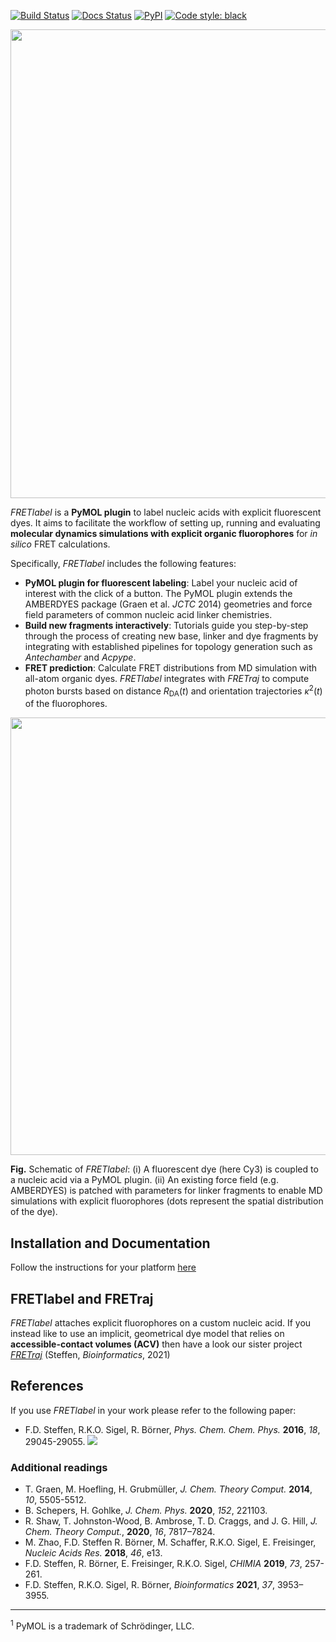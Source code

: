 [![Build Status](https://github.com/fdsteffen/fretlabel/workflows/FRETlabel%20test/badge.svg)](https://github.com/fdsteffen/fretlabel/actions)
[![Docs Status](https://github.com/fdsteffen/fretlabel/workflows/FRETlabel%20docs/badge.svg)](https://github.com/fdsteffen/fretlabel/actions)
[![PyPI](https://img.shields.io/pypi/v/fretlabel)](https://pypi.org/project/fretlabel/)
[![Code style: black](https://img.shields.io/badge/code%20style-black-000000.svg)](https://github.com/psf/black)

<img src="https://raw.githubusercontent.com/fdsteffen/fretlabel/master/docs/images/fretlabel_banner.png" width=750px>

*FRETlabel* is a **PyMOL plugin** to label nucleic acids with explicit fluorescent dyes. It aims to facilitate the workflow of setting up, running and evaluating **molecular dynamics simulations with explicit organic fluorophores** for *in silico* FRET calculations.

Specifically, *FRETlabel* includes the following features:
- **PyMOL plugin for fluorescent labeling**: Label your nucleic acid of interest with the click of a button. The PyMOL plugin extends the AMBERDYES package (Graen et al. *JCTC* 2014) geometries and force field parameters of common nucleic acid linker chemistries.
- **Build new fragments interactively**: Tutorials guide you step-by-step through the process of creating new base, linker and dye fragments by integrating with established pipelines for topology generation such as *Antechamber* and *Acpype*.
- **FRET prediction**: Calculate FRET distributions from MD simulation with all-atom organic dyes. *FRETlabel* integrates with *FRETraj* to compute photon bursts based on distance *R*<sub>DA</sub>(*t*) and orientation trajectories *κ*<sup>2</sup>(*t*) of the fluorophores. 

<img src="https://raw.githubusercontent.com/fdsteffen/fretlabel/master/docs/images/graphical_abstract.png" width=700px>

**Fig.** Schematic of *FRETlabel*: (i) A fluorescent dye (here Cy3) is coupled to a nucleic acid via a PyMOL plugin. (ii) An existing force field (e.g. AMBERDYES) is patched with parameters for linker fragments to enable MD simulations with explicit fluorophores (dots represent the spatial distribution of the dye).


## Installation and Documentation
Follow the instructions for your platform [here](https://rna-fretools.github.io/fretlabel/getting_started/installation)


## FRETlabel and FRETraj
*FRETlabel* attaches explicit fluorophores on a custom nucleic acid. If you instead like to use an implicit, geometrical dye model that relies on **accessible-contact volumes (ACV)** then have a look our sister project [*FRETraj*](https://rna-fretools.github.io/fretraj/intro.html) (Steffen, *Bioinformatics*, 2021)


## References
If you use *FRETlabel* in your work please refer to the following paper:

- F.D. Steffen, R.K.O. Sigel, R. Börner, *Phys. Chem. Chem. Phys.* **2016**, *18*, 29045-29055. [![](https://img.shields.io/badge/DOI-10.1039/C6CP04277E-blue.svg)](https://doi.org/10.1039/C6CP04277E)


### Additional readings
- T. Graen, M. Hoefling, H. Grubmüller, *J. Chem. Theory Comput.* **2014**, *10*, 5505-5512.
- B. Schepers, H. Gohlke, *J. Chem. Phys.* **2020**, *152*, 221103.
- R. Shaw, T. Johnston-Wood, B. Ambrose, T. D. Craggs, and J. G. Hill, *J. Chem. Theory Comput.*, **2020**, *16*, 7817–7824.
- M. Zhao, F.D. Steffen R. Börner, M. Schaffer, R.K.O. Sigel, E. Freisinger, *Nucleic Acids Res.* **2018**, *46*, e13.
- F.D. Steffen, R. Börner, E. Freisinger, R.K.O. Sigel, *CHIMIA* **2019**, *73*, 257-261.
- F.D. Steffen, R.K.O. Sigel, R. Börner, *Bioinformatics* **2021**, *37*, 3953–3955.

----

<sup><a name="pymol">1</a></sup> PyMOL is a trademark of Schrödinger, LLC.
